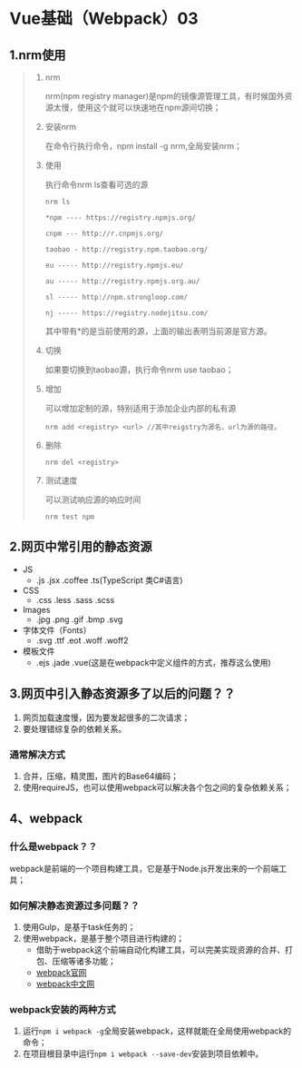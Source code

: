 # Vue基础（Webpack）03

## 1.nrm使用

> 1. nrm
>
>    nrm(npm registry manager)是npm的镜像源管理工具，有时候国外资源太慢，使用这个就可以快速地在npm源间切换；
>
> 2. 安装nrm
>
>    在命令行执行命令，npm install -g nrm,全局安装nrm；
>
> 3. 使用
>
>    执行命令nrm ls查看可选的源
>
>    ```shell
>    nrm ls
>    
>    *npm ---- https://registry.npmjs.org/
>    
>    cnpm --- http://r.cnpmjs.org/
>    
>    taobao - http://registry.npm.taobao.org/
>    
>    eu ----- http://registry.npmjs.eu/
>    
>    au ----- http://registry.npmjs.org.au/
>    
>    sl ----- http://npm.strongloop.com/
>    
>    nj ----- https://registry.nodejitsu.com/
>    ```
>
>    其中带有*的是当前使用的源，上面的输出表明当前源是官方源。
>
> 4. 切换
>
>    如果要切换到taobao源，执行命令nrm use taobao；
>
> 5. 增加
>
>    可以增加定制的源，特别适用于添加企业内部的私有源
>
>    ```shell
>    nrm add <registry> <url> //其中reigstry为源名，url为源的路径。
>    ```
>
> 6. 删除
>
>    ```shell
>    nrm del <registry>
>    ```
>
> 7. 测试速度
>
>    可以测试响应源的响应时间
>
>    ```shell
>    nrm test npm
>    ```

## 2.网页中常引用的静态资源

- JS
  - .js  .jsx  .coffee  .ts(TypeScript 类C#语言)
- CSS
  - .css  .less  .sass  .scss
- Images
  - .jpg  .png  .gif  .bmp  .svg
- 字体文件（Fonts）
  - .svg  .ttf  .eot  .woff  .woff2
- 模板文件
  - .ejs  .jade  .vue(这是在webpack中定义组件的方式，推荐这么使用)

## 3.网页中引入静态资源多了以后的问题？？

1. 网页加载速度慢，因为要发起很多的二次请求；
2. 要处理错综复杂的依赖关系。

### 通常解决方式

1. 合并，压缩，精灵图，图片的Base64编码；
2. 使用requireJS，也可以使用webpack可以解决各个包之间的复杂依赖关系；

## 4、webpack

### 什么是webpack？？

webpack是前端的一个项目构建工具，它是基于Node.js开发出来的一个前端工具；

### 如何解决静态资源过多问题？？

1. 使用Gulp，是基于task任务的；
2. 使用webpack，是基于整个项目进行构建的；
   - 借助于webpack这个前端自动化构建工具，可以完美实现资源的合并、打包、压缩等诸多功能；
   - [webpack官网](http://webpack.github.io/)
   - [webpack中文网](https://www.webpackjs.com/)

### webpack安装的两种方式

1. 运行`npm i webpack -g`全局安装webpack，这样就能在全局使用webpack的命令；
2. 在项目根目录中运行`npm i webpack --save-dev`安装到项目依赖中。